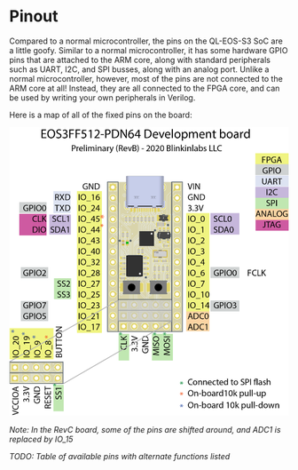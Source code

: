 # Pinout
Compared to a normal microcontroller, the pins on the QL-EOS-S3 SoC are a little goofy. Similar to a normal microcontroller, it has some hardware GPIO pins that are attached to the ARM core, along with standard peripherals such as UART, I2C, and SPI busses, along with an analog port. Unlike a normal microcontroller, however, most of the pins are not connected to the ARM core at all! Instead, they are all connected to the FPGA core, and can be used by writing your own peripherals in Verilog.

Here is a map of all of the fixed pins on the board:

![Pinout](img/pinout_revb.png)

_Note: In the RevC board, some of the pins are shifted around, and ADC1 is replaced by IO_15_

_TODO: Table of available pins with alternate functions listed_
